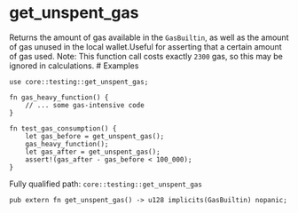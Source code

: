 # get_unspent_gas

Returns the amount of gas available in the `GasBuiltin`, as well as the amount of gas unused in the local wallet.Useful for asserting that a certain amount of gas used. Note: This function call costs exactly `2300` gas, so this may be ignored in calculations. # Examples
```cairo
use core::testing::get_unspent_gas;

fn gas_heavy_function() {
    // ... some gas-intensive code
}

fn test_gas_consumption() {
    let gas_before = get_unspent_gas();
    gas_heavy_function();
    let gas_after = get_unspent_gas();
    assert!(gas_after - gas_before < 100_000);
}
```

Fully qualified path: `core::testing::get_unspent_gas`

<pre><code class="language-rust">pub extern fn get_unspent_gas() -&gt; u128 implicits(GasBuiltin) nopanic;</code></pre>

